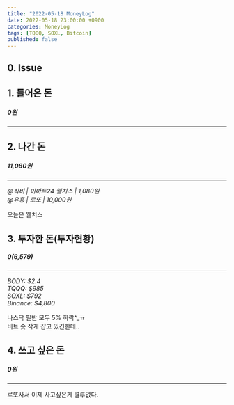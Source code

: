 ```yaml
---
title: "2022-05-18 MoneyLog"
date: 2022-05-18 23:00:00 +0900
categories: MoneyLog
tags: [TQQQ, SOXL, Bitcoin]
published: false
---
```


## 0. Issue

## 1. 들어온 돈
##### 0원
---

## 2. 나간 돈
##### 11,080원
---
*@식비 | 이마트24 웰치스 | 1,080원*<br>
*@유흥 | 로또 | 10,000원*<br>

오늘은 웰치스<br>

## 3. 투자한 돈(투자현황)
##### $0 ($6,579)
---
*BODY: $2.4*<br>
*TQQQ: $985*<br>
*SOXL: $792*<br>
*Binance: $4,800*<br>

나스닥 필반 모두 5% 하락^_ㅠ<br>
비트 숏 작게 잡고 있긴한데..<br>

## 4. 쓰고 싶은 돈
##### 0원
---
로또사서 이제 사고싶은게 별루없다.<br>
